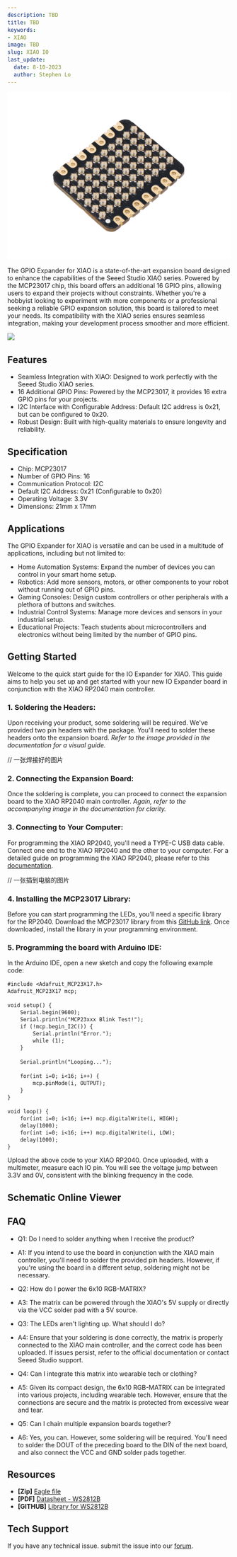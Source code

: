 ```yaml
---
description: TBD
title: TBD
keywords:
- XIAO
image: TBD
slug: XIAO IO
last_update:
  date: 8-10-2023
  author: Stephen Lo
---
```


<p style={{textAlign: 'center'}}><img src="https://raw.githubusercontent.com/Longan-Labs/XIAO_MATRIX_RES/main/images/1-6x10-RGB-MATRIX-for-XIAO-45font.jpg" alt="pir" width={600} height="auto" /></p>

The GPIO Expander for XIAO is a state-of-the-art expansion board designed to enhance the capabilities of the Seeed Studio XIAO series. Powered by the MCP23017 chip, this board offers an additional 16 GPIO pins, allowing users to expand their projects without constraints. Whether you're a hobbyist looking to experiment with more components or a professional seeking a reliable GPIO expansion solution, this board is tailored to meet your needs. Its compatibility with the XIAO series ensures seamless integration, making your development process smoother and more efficient.
<p style={{textAlign: 'center'}}><a href="https://www.seeedstudio.com/-Grove-VOC-and-eCO2-Gas-Sensor-(SGP30)-p-3071.html" target="_blank"><img src="https://files.seeedstudio.com/wiki/Seeed-WiKi/docs/images/300px-Get_One_Now_Banner-ragular.png" /></a></p>

## Features

- Seamless Integration with XIAO: Designed to work perfectly with the Seeed Studio XIAO series.
- 16 Additional GPIO Pins: Powered by the MCP23017, it provides 16 extra GPIO pins for your projects.
- I2C Interface with Configurable Address: Default I2C address is 0x21, but can be configured to 0x20.
- Robust Design: Built with high-quality materials to ensure longevity and reliability.

## Specification

- Chip: MCP23017
- Number of GPIO Pins: 16
- Communication Protocol: I2C
- Default I2C Address: 0x21 (Configurable to 0x20)
- Operating Voltage: 3.3V
- Dimensions: 21mm x 17mm

## Applications

The GPIO Expander for XIAO is versatile and can be used in a multitude of applications, including but not limited to:

- Home Automation Systems: Expand the number of devices you can control in your smart home setup.
- Robotics: Add more sensors, motors, or other components to your robot without running out of GPIO pins.
- Gaming Consoles: Design custom controllers or other peripherals with a plethora of buttons and switches.
- Industrial Control Systems: Manage more devices and sensors in your industrial setup.
- Educational Projects: Teach students about microcontrollers and electronics without being limited by the number of GPIO pins.

## Getting Started


Welcome to the quick start guide for the IO Expander for XIAO. This guide aims to help you set up and get started with your new IO Expander board in conjunction with the XIAO RP2040 main controller.

### 1. Soldering the Headers:
Upon receiving your product, some soldering will be required. We've provided two pin headers with the package. You'll need to solder these headers onto the expansion board. 
*Refer to the image provided in the documentation for a visual guide.*

// 一张焊接好的图片

### 2. Connecting the Expansion Board:
Once the soldering is complete, you can proceed to connect the expansion board to the XIAO RP2040 main controller.
*Again, refer to the accompanying image in the documentation for clarity.*

### 3. Connecting to Your Computer:
For programming the XIAO RP2040, you'll need a TYPE-C USB data cable. Connect one end to the XIAO RP2040 and the other to your computer. For a detailed guide on programming the XIAO RP2040, please refer to this [documentation](https://wiki.seeedstudio.com/XIAO-RP2040/).

// 一张插到电脑的图片

### 4. Installing the MCP23017 Library:
Before you can start programming the LEDs, you'll need a specific library for the RP2040. Download the MCP23017 library from this [GitHub link](https://github.com/Longan-Labs/Adafruit-MCP23017-Arduino-Library). Once downloaded, install the library in your programming environment.

### 5. Programming the board with Arduino IDE:
In the Arduino IDE, open a new sketch and copy the following example code:

```arduino
#include <Adafruit_MCP23X17.h>
Adafruit_MCP23X17 mcp;

void setup() {
    Serial.begin(9600);
    Serial.println("MCP23xxx Blink Test!");
    if (!mcp.begin_I2C()) {
        Serial.println("Error.");
        while (1);
    }

    Serial.println("Looping...");

    for(int i=0; i<16; i++) {
        mcp.pinMode(i, OUTPUT);
    }
}

void loop() {
    for(int i=0; i<16; i++) mcp.digitalWrite(i, HIGH);
    delay(1000);
    for(int i=0; i<16; i++) mcp.digitalWrite(i, LOW);
    delay(1000);
}
```


Upload the above code to your XIAO RP2040. Once uploaded, with a multimeter, measure each IO pin. You will see the voltage jump between 3.3V and 0V, consistent with the blinking frequency in the code.

## Schematic Online Viewer

<div className="altium-ecad-viewer" data-project-src="https://github.com/Longan-Labs/XIAO_MATRIX_RES/raw/main/EAGLE_XIAO_MATRIX.zip" style={{borderRadius: '0px 0px 4px 4px', height: 500, borderStyle: 'solid', borderWidth: 1, borderColor: 'rgb(241, 241, 241)', overflow: 'hidden', maxWidth: 1280, maxHeight: 700, boxSizing: 'border-box'}}>
</div>

## FAQ

- Q1: Do I need to solder anything when I receive the product?
- A1: If you intend to use the board in conjunction with the XIAO main controller, you'll need to solder the provided pin headers. However, if you're using the board in a different setup, soldering might not be necessary.

- Q2: How do I power the 6x10 RGB-MATRIX?
- A3: The matrix can be powered through the XIAO's 5V supply or directly via the VCC solder pad with a 5V source.

- Q3: The LEDs aren't lighting up. What should I do?
- A4: Ensure that your soldering is done correctly, the matrix is properly connected to the XIAO main controller, and the correct code has been uploaded. If issues persist, refer to the official documentation or contact Seeed Studio support.

- Q4: Can I integrate this matrix into wearable tech or clothing?
- A5: Given its compact design, the 6x10 RGB-MATRIX can be integrated into various projects, including wearable tech. However, ensure that the connections are secure and the matrix is protected from excessive wear and tear.

- Q5: Can I chain multiple expansion boards together?
- A6: Yes, you can. However, some soldering will be required. You'll need to solder the DOUT of the preceding board to the DIN of the next board, and also connect the VCC and GND solder pads together.

## Resources

- **[Zip]** [Eagle file](https://github.com/Longan-Labs/XIAO_MATRIX_RES/raw/main/EAGLE_XIAO_MATRIX.zip)
- **[PDF]** [Datasheet - WS2812B](https://github.com/Longan-Labs/XIAO_MATRIX_RES/blob/main/WS2812B-1010-DATASHEET.PDF)
- **[GITHUB]** [Library for WS2812B](https://github.com/adafruit/Adafruit_NeoPixel)

## Tech Support
If you have any technical issue.  submit the issue into our [forum](https://forum.seeedstudio.com/).